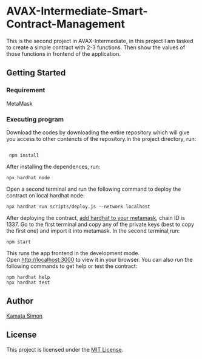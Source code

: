 # AVAX-Intermediate-Smart-Contract-Management

This is the second project in AVAX-Intermediate, in this project I am tasked to create a simple contract with 2-3 functions. Then show the values of those functions in frontend of the application.

## Getting Started

### Requirement

MetaMask

### Executing program

Download the codes by downloading the entire repository which will give you access to other contencts of the repository.In the project directory,  run:

```shell

 npm install

```

After installing the dependences, run:

```shell
npx hardhat node
```

Open a second terminal and run the following command to deploy the contract on local hardhat node:

```shell
npx hardhat run scripts/deploy.js --network localhost
```

After deploying the contract, [add hardhat to your metamask]('https://support.chainstack.com/hc/en-us/articles/4408642503449-Using-MetaMask-with-a-Hardhat-node#:~:text=Connect%20to%20the%20Hardhat%20network%20fork%20in%20MetaMask,URL%3A%20http%3A%2F%2F127.0.0.1%3A8545%2F%20ChainID%3A%2031337%204%204.%20Click%20Save.'), chain ID is 1337. Go to the first terminal and copy any of the private keys (best to copy the first one) and import it into metamask. In the second terminal,run:

```shell
npm start
```

This runs the app frontend in the development mode.\
Open [http://localhost:3000](http://localhost:3000) to view it in your browser.
You can also run the following commands to get help or test the contract:

```shell
npm hardhat help
npx hardhat test
```

## Author

[Kamata Simon](https://github.com/kamatasimon)

## License

This project is licensed under the [MIT License](LICENSE).
